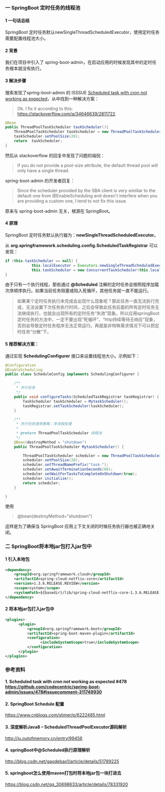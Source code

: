 ### 一 SpringBoot 定时任务的线程池
#### 1 一句话总结
SpringBoot 定时任务默认newSingleThreadScheduledExecutor，使用定时任务需要配置线程池大小。

#### 2 背景
我们在项目中引入了 spring-boot-admin，在启动应用的时候发现其中的定时任务根本就没有执行。

#### 3 解决步骤
搜索发现了spring-boot-admin 的 ISSSUE  [Scheduled task with cron not working as expected](https://github.com/codecentric/spring-boot-admin/issues/478#issuecomment-311749930)，从中找到一种解决方案：

> Ok. I fix it according to this: https://stackoverflow.com/a/34646639/2811722.

```java
@Bean
public ThreadPoolTaskScheduler taskScheduler(){
    ThreadPoolTaskScheduler taskScheduler = new ThreadPoolTaskScheduler();
    taskScheduler.setPoolSize(20);
    return  taskScheduler;
}

```

然后从 stackoverflow 的回复中发现了问题的端倪：
> If you do not provide a pool-size attribute, the default thread pool will only have a single thread.

spring-boot-admin 的开发者回复：
>Since the scheduler provided by the SBA client is very similiar to the default one from @EnableScheduling and doesn't interfere when you are providing a custom one, I tend to not fix this issue.

原来与 spring-boot-admin 无关，根源在 SpringBoot。

#### 4 原理
SpringBoot 定时任务默认执行器为：**newSingleThreadScheduledExecutor**。

从 **org.springframework.scheduling.config.ScheduledTaskRegistrar** 可以发现：
```java
if (this.taskScheduler == null) {
            this.localExecutor = Executors.newSingleThreadScheduledExecutor();
            this.taskScheduler = new ConcurrentTaskScheduler(this.localExecutor);
}
```
由于只有一个执行线程，那些通过 **@Scheduled** 注解的定时任务会按照程序加载次序顺序执行。如果当前任务阻塞或陷入死循环，其他任务就一直不能运行。

> 如果某个定时任务执行未完成会出现什么现象呢？那此任务一直无法执行完成，无法设置下次任务执行时间，之后会导致此任务后面的所有定时任务无法继续执行，也就会出现所有的定时任务“失效”现象。所以应用springBoot定时任务的方法中，一定不要出现“死循环”、“http持续等待无响应”现象，否则会导致定时任务程序无法正常运行。再就是非特殊需求情况下可以把定时任务“分散”下。

#### 5 推荐解决方案：
通过实现 **SchedulingConfigurer** 接口来设置线程池大小。示例如下：
```java
@Configuration
@EnableScheduling
public class ScheduleConfig implements SchedulingConfigurer {

    /**
     * 并行任务
     */
    public void configureTasks(ScheduledTaskRegistrar taskRegistrar) {
        TaskScheduler taskScheduler = MytaskScheduler();
        taskRegistrar.setTaskScheduler(taskScheduler);
    }

    /**
     * 并行任务使用策略：多线程处理
     *
     * @return ThreadPoolTaskScheduler 线程池
     */
    @Bean(destroyMethod = "shutdown")
    public ThreadPoolTaskScheduler MytaskScheduler() {

        ThreadPoolTaskScheduler scheduler = new ThreadPoolTaskScheduler();
        scheduler.setPoolSize(20);
        scheduler.setThreadNamePrefix("task-");
        scheduler.setAwaitTerminationSeconds(60);
        scheduler.setWaitForTasksToCompleteOnShutdown(true);
        scheduler.initialize();
        return scheduler;
    }

}
```

使用
> @bean(destroyMethod="shutdown")

这样是为了确保当 SpringBoot 应用上下文关闭的时候任务执行器也被正确地关闭。

### 二 SpringBoot将本地jar包打入jar包中
#### 1 引入本地包
```xml
<dependency>
    <groupId>org.springframework.cloud</groupId>
    <artifactId>spring-cloud-netflix-core</artifactId>
    <version>1.3.6.RELEASE.REVIEW</version>
    <scope>system</scope>
    <systemPath>${basedir}/lib/spring-cloud-netflix-core-1.3.6.RELEASE.REVIEW.jar</systemPath>
</dependency>
```

#### 2 将本地jar包打入jar包中
```xml
<plugins>
      <plugin>
          <groupId>org.springframework.boot</groupId>
          <artifactId>spring-boot-maven-plugin</artifactId>
          <configuration>
                <includeSystemScope>true</includeSystemScope>
          </configuration>
      </plugin>
</plugins>
```

### 参考资料
#### 1. Scheduled task with cron not working as expected #478 https://github.com/codecentric/spring-boot-admin/issues/478#issuecomment-311749930

#### 2. SpringBoot Schedule 配置
https://www.cnblogs.com/slimer/p/6222485.html

#### 3. 深度解析Java8 – ScheduledThreadPoolExecutor源码解析
http://ju.outofmemory.cn/entry/99456

#### 4. springBoot中@Scheduled执行原理解析
http://blog.csdn.net/gaodebao1/article/details/51789225

#### 5. springboot怎么使用maven打包时将本地jar包一块打进去
https://blog.csdn.net/qq_30698633/article/details/78331920
